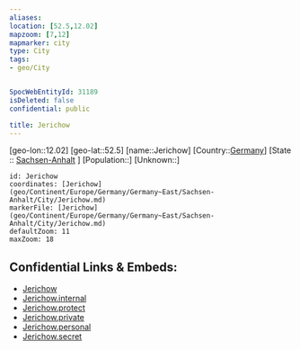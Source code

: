 ```yaml
---
aliases: 
location: [52.5,12.02]
mapzoom: [7,12] 
mapmarker: city 
type: City
tags:
- geo/City


SpocWebEntityId: 31189
isDeleted: false
confidential: public

title: Jerichow
---
```

[geo-lon::12.02]
[geo-lat::52.5]
[name::Jerichow]
[Country::[Germany](geo/Continent/Europe/Germany.md)]
[State :: [Sachsen-Anhalt](geo/Continent/Europe/Germany/Germany~East/Sachsen-Anhalt.md) ]
[Population::]
[Unknown::]


```leaflet
id: Jerichow
coordinates: [Jerichow](geo/Continent/Europe/Germany/Germany~East/Sachsen-Anhalt/City/Jerichow.md)
markerFile: [Jerichow](geo/Continent/Europe/Germany/Germany~East/Sachsen-Anhalt/City/Jerichow.md)
defaultZoom: 11 
maxZoom: 18
```


## Confidential Links & Embeds: 
- [Jerichow](../../../../../../../../_public/geo/Continent/Europe/Germany/Germany~East/Sachsen-Anhalt/City/Jerichow.md) 
- [Jerichow.internal](../../../../../../../../_internal/geo/Continent/Europe/Germany/Germany~East/Sachsen-Anhalt/City/Jerichow.internal.md) 
- [Jerichow.protect](../../../../../../../../_protect/geo/Continent/Europe/Germany/Germany~East/Sachsen-Anhalt/City/Jerichow.protect.md) 
- [Jerichow.private](../../../../../../../../_private/geo/Continent/Europe/Germany/Germany~East/Sachsen-Anhalt/City/Jerichow.private.md) 
- [Jerichow.personal](../../../../../../../../_personal/geo/Continent/Europe/Germany/Germany~East/Sachsen-Anhalt/City/Jerichow.personal.md) 
- [Jerichow.secret](../../../../../../../../_secret/geo/Continent/Europe/Germany/Germany~East/Sachsen-Anhalt/City/Jerichow.secret.md) 
